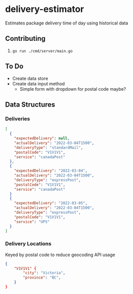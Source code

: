 # delivery-estimator

Estimates package delivery time of day using historical data


## Contributing
1. `go run ./cmd/server/main.go`

## To Do

- Create data store
- Create data input method
  - Simple form with dropdown for postal code maybe?

## Data Structures

### Deliveries
```json
[
  {
    "expectedDelivery": null,
    "actualDelivery": "2022-03-04T1500",
    "deliveryType": "standardMail",
    "postalCode": "V1V1V1",
    "service": "canadaPost"
  },
  {
    "expectedDelivery": "2022-03-04",
    "actualDelivery": "2022-03-04T1500",
    "deliveryType": "expressPost",
    "postalCode": "V1V1V1",
    "service": "canadaPost"
  }
  {
    "expectedDelivery": "2022-03-05",
    "actualDelivery": "2022-03-04T1500",
    "deliveryType": "expressPost",
    "postalCode": "V1V1V1",
    "service": "UPS"
  }
]
```

### Delivery Locations
Keyed by postal code to reduce geocoding API usage

```json
{
    "V1V1V1" {
        "city": "Victoria",
        "province": "BC",
    }
}
```